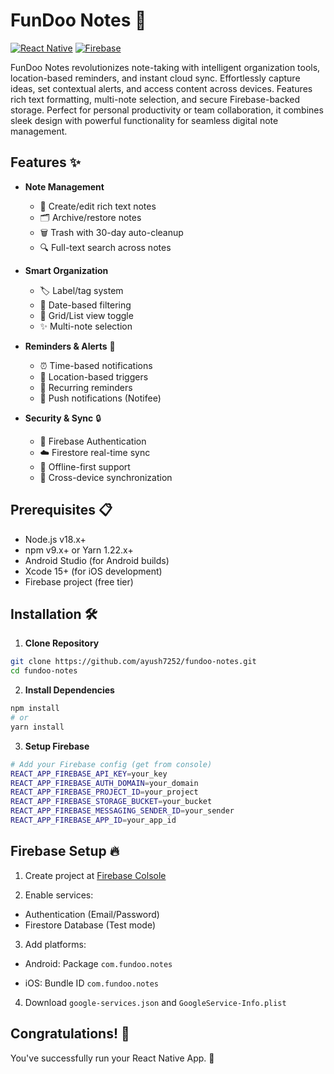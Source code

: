 # FunDoo Notes 📝

[![React Native](https://img.shields.io/badge/React%20Native-0.78.0-blue)](https://reactnative.dev)
[![Firebase](https://img.shields.io/badge/Firebase-9.x-orange)](https://firebase.google.com)

FunDoo Notes revolutionizes note-taking with intelligent organization tools, location-based reminders, and instant cloud sync. Effortlessly capture ideas, set contextual alerts, and access content across devices. Features rich text formatting, multi-note selection, and secure Firebase-backed storage. Perfect for personal productivity or team collaboration, it combines sleek design with powerful functionality for seamless digital note management.



## Features ✨

- **Note Management**
  - 📄 Create/edit rich text notes
  - 🗂️ Archive/restore notes
  - 🗑️ Trash with 30-day auto-cleanup
  - 🔍 Full-text search across notes

- **Smart Organization**
  - 🏷️ Label/tag system
  - 📅 Date-based filtering
  - 🔄 Grid/List view toggle
  - ✨ Multi-note selection

- **Reminders & Alerts** 🔔
  - ⏰ Time-based notifications
  - 📍 Location-based triggers
  - 🔄 Recurring reminders
  - 📲 Push notifications (Notifee)

- **Security & Sync** 🔒
  - 🔐 Firebase Authentication
  - ☁️ Firestore real-time sync
  - 📱 Offline-first support
  - 🔄 Cross-device synchronization

## Prerequisites 📋

- Node.js v18.x+
- npm v9.x+ or Yarn 1.22.x+
- Android Studio (for Android builds)
- Xcode 15+ (for iOS development)
- Firebase project (free tier)

## Installation 🛠️

1. **Clone Repository**
```sh
git clone https://github.com/ayush7252/fundoo-notes.git
cd fundoo-notes
```
2. **Install Dependencies**
```sh
npm install
# or
yarn install
```
3. **Setup Firebase**
```sh
# Add your Firebase config (get from console)
REACT_APP_FIREBASE_API_KEY=your_key
REACT_APP_FIREBASE_AUTH_DOMAIN=your_domain
REACT_APP_FIREBASE_PROJECT_ID=your_project
REACT_APP_FIREBASE_STORAGE_BUCKET=your_bucket
REACT_APP_FIREBASE_MESSAGING_SENDER_ID=your_sender
REACT_APP_FIREBASE_APP_ID=your_app_id
```

## Firebase Setup 🔥
1. Create project at [Firebase Colsole](https://firebase.google.com/)

2. Enable services:
- Authentication (Email/Password)
- Firestore Database (Test mode)

3. Add platforms:
- Android: Package `com.fundoo.notes`

- iOS: Bundle ID `com.fundoo.notes`

4. Download `google-services.json` and `GoogleService-Info.plist`

## Congratulations! :tada:

You've successfully run your React Native App. :partying_face:
